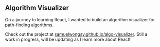 ## Algorithm Visualizer

On a journey to learning React, I wanted to build an algorithm visualizer for path-finding algorithms. 

Check out the project at [samuelwongsy.github.io/algo-visualizer](https://samuelwongsy.github.io/algo-visualizer). Still a work in progress, will be updating as I learn more about React!